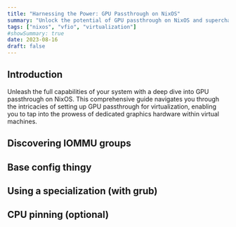 ```yaml
---
title: "Harnessing the Power: GPU Passthrough on NixOS"
summary: "Unlock the potential of GPU passthrough on NixOS and supercharge your virtualization experience."
tags: ["nixos", "vfio", "virtualization"]
#showSummary: true
date: 2023-08-16
draft: false
---
```


## Introduction

Unleash the full capabilities of your system with a deep dive into GPU passthrough on NixOS. This comprehensive guide navigates you through the intricacies of setting up GPU passthrough for virtualization, enabling you to tap into the prowess of dedicated graphics hardware within virtual machines.

## Discovering IOMMU groups

## Base config thingy

## Using a specialization (with grub)

## CPU pinning (optional)
